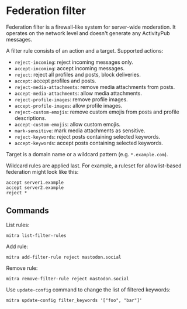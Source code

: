 # Federation filter

Federation filter is a firewall-like system for server-wide moderation. It operates on the network level and doesn't generate any ActivityPub messages.

A filter rule consists of an action and a target. Supported actions:

- `reject-incoming`: reject incoming messages only.
- `accept-incoming`: accept incoming messages.
- `reject`: reject all profiles and posts, block deliveries.
- `accept`: accept profiles and posts.
- `reject-media-attachments`: remove media attachments from posts.
- `accept-media-attachments`: allow media attachments.
- `reject-profile-images`: remove profile images.
- `accept-profile-images`: allow profile images.
- `reject-custom-emojis`: remove custom emojis from posts and profile descriptions.
- `accept-custom-emojis`: allow custom emojis.
- `mark-sensitive`: mark media attachments as sensitive.
- `reject-keywords`: reject posts containing selected keywords.
- `accept-keywords`: accept posts containing selected keywords.

Target is a domain name or a wildcard pattern (e.g. `*.example.com`).

Wildcard rules are applied last. For example, a ruleset for allowlist-based federation might look like this:

```
accept server1.example
accept server2.example
reject *
```

## Commands

List rules:

```shell
mitra list-filter-rules
```

Add rule:

```shell
mitra add-filter-rule reject mastodon.social
```

Remove rule:

```shell
mitra remove-filter-rule reject mastodon.social
```

Use `update-config` command to change the list of filtered keywords:

```shell
mitra update-config filter_keywords '["foo", "bar"]'
```
